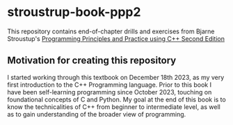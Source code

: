 # stroustrup-book-ppp2

This repository contains end-of-chapter drills and exercises from Bjarne Stroustup's [Programming Principles and Practice using C++ Second Edition](https://www.stroustrup.com/programming.html)

## Motivation for creating this repository
I started working through this textbook on December 18th 2023, as my very first introduction to the C++ Programming language. Prior to this book I have been self-learning programming since October 2023, touching on foundational concepts of C and Python. My goal at the end of this book is to know the technicalities of C++ from beginner to intermediate level, as well as to gain understanding of the broader view of programming.
